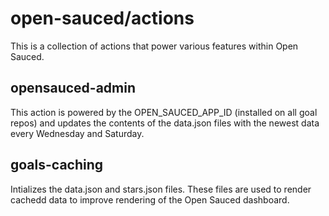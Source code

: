 # open-sauced/actions
This is a collection of actions that power various features within Open Sauced. 

## opensauced-admin
This action is powered by the OPEN_SAUCED_APP_ID (installed on all goal repos) and updates the contents of the data.json files with the newest data every Wednesday and Saturday. 

## goals-caching
Intializes the data.json and stars.json files. These files are used to render cachedd data to improve rendering of the Open Sauced dashboard.
